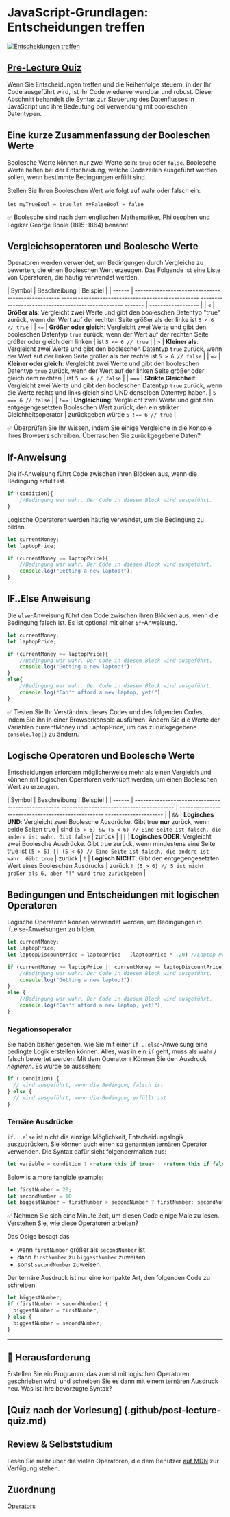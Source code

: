 # JavaScript-Grundlagen: Entscheidungen treffen

[![Entscheidungen treffen](https://img.youtube.com/vi/SxTp8j-fMMY/0.jpg)](https://youtube.com/watch?v=SxTp8j-fMMY "Entscheidungen treffen")

## [Pre-Lecture Quiz](.github/pre-lecture-quiz.md)

Wenn Sie Entscheidungen treffen und die Reihenfolge steuern, in der Ihr Code ausgeführt wird, ist Ihr Code wiederverwendbar und robust. Dieser Abschnitt behandelt die Syntax zur Steuerung des Datenflusses in JavaScript und ihre Bedeutung bei Verwendung mit booleschen Datentypen.

## Eine kurze Zusammenfassung der Booleschen Werte

Boolesche Werte können nur zwei Werte sein: `true` oder `false`. Boolesche Werte helfen bei der Entscheidung, welche Codezeilen ausgeführt werden sollen, wenn bestimmte Bedingungen erfüllt sind.

Stellen Sie Ihren Booleschen Wert wie folgt auf wahr oder falsch ein:

`let myTrueBool = true`
`let myFalseBool = false`

✅ Boolesche sind nach dem englischen Mathematiker, Philosophen und Logiker George Boole (1815–1864) benannt.

## Vergleichsoperatoren und Boolesche Werte

Operatoren werden verwendet, um Bedingungen durch Vergleiche zu bewerten, die einen Booleschen Wert erzeugen. Das Folgende ist eine Liste von Operatoren, die häufig verwendet werden.

| Symbol | Beschreibung | Beispiel |
| ------ | -------------------------------------------------- -------------------------------------------------- -------------------------------------------------- ------- | ------------------ |
| `<` | **Größer als**: Vergleicht zwei Werte und gibt den booleschen Datentyp "true" zurück, wenn der Wert auf der rechten Seite größer als der linke ist `5 < 6 // true` |
| `<=` | **Größer oder gleich**: Vergleicht zwei Werte und gibt den booleschen Datentyp `true` zurück, wenn der Wert auf der rechten Seite größer oder gleich dem linken | ist `5 <= 6 // true` |
| `>` | **Kleiner als**: Vergleicht zwei Werte und gibt den booleschen Datentyp `true` zurück, wenn der Wert auf der linken Seite größer als der rechte ist `5 > 6 // false` |
| `=>` | **Kleiner oder gleich**: Vergleicht zwei Werte und gibt den booleschen Datentyp `true` zurück, wenn der Wert auf der linken Seite größer oder gleich dem rechten | ist `5 => 6 // false` |
| `===` | **Strikte Gleichheit**: Vergleicht zwei Werte und gibt den booleschen Datentyp `true` zurück, wenn die Werte rechts und links gleich sind UND denselben Datentyp haben. | `5 === 6 // false` |
| `!==` | **Ungleichung**: Vergleicht zwei Werte und gibt den entgegengesetzten Booleschen Wert zurück, den ein strikter Gleichheitsoperator | zurückgeben würde `5 !== 6 // true` |

✅ Überprüfen Sie Ihr Wissen, indem Sie einige Vergleiche in die Konsole Ihres Browsers schreiben. Überraschen Sie zurückgegebene Daten?

## If-Anweisung

Die if-Anweisung führt Code zwischen ihren Blöcken aus, wenn die Bedingung erfüllt ist.

```javascript
if (condition){
    //Bedingung war wahr. Der Code in diesem Block wird ausgeführt.
}
```

Logische Operatoren werden häufig verwendet, um die Bedingung zu bilden.

```javascript
let currentMoney;
let laptopPrice;

if (currentMoney >= laptopPrice){
    //Bedingung war wahr. Der Code in diesem Block wird ausgeführt.
    console.log("Getting a new laptop!");
}
```

## IF..Else Anweisung

Die `else`-Anweisung führt den Code zwischen ihren Blöcken aus, wenn die Bedingung falsch ist. Es ist optional mit einer `if`-Anweisung.


```javascript
let currentMoney;
let laptopPrice;

if (currentMoney >= laptopPrice){
    //Bedingung war wahr. Der Code in diesem Block wird ausgeführt.
    console.log("Getting a new laptop!");
}
else{
    //Bedingung war wahr. Der Code in diesem Block wird ausgeführt.
    console.log("Can't afford a new laptop, yet!");
}
```

✅ Testen Sie Ihr Verständnis dieses Codes und des folgenden Codes, indem Sie ihn in einer Browserkonsole ausführen. Ändern Sie die Werte der Variablen currentMoney und LaptopPrice, um das zurückgegebene `console.log()` zu ändern.

## Logische Operatoren und Boolesche Werte

Entscheidungen erfordern möglicherweise mehr als einen Vergleich und können mit logischen Operatoren verknüpft werden, um einen Booleschen Wert zu erzeugen.


| Symbol | Beschreibung | Beispiel |
| ------ | -------------------------------------------------- ----------------------------------------- | -------------------------------------------------- --------------------- |
| `&&` | **Logisches UND**: Vergleicht zwei Boolesche Ausdrücke. Gibt true **nur** zurück, wenn beide Seiten true | sind `(5 > 6) && (5 < 6) // Eine Seite ist falsch, die andere ist wahr. Gibt false` | zurück
| `||` | **Logisches ODER**: Vergleicht zwei Boolesche Ausdrücke. Gibt true zurück, wenn mindestens eine Seite true ist `(5 > 6) || (5 < 6) // Eine Seite ist falsch, die andere ist wahr. Gibt true` | zurück
| `!` | **Logisch NICHT**: Gibt den entgegengesetzten Wert eines Booleschen Ausdrucks | zurück `! (5 > 6) // 5 ist nicht größer als 6, aber "!" wird true zurückgeben` |

## Bedingungen und Entscheidungen mit logischen Operatoren

Logische Operatoren können verwendet werden, um Bedingungen in if..else-Anweisungen zu bilden.


```javascript
let currentMoney;
let laptopPrice;
let laptopDiscountPrice = laptopPrice - (laptopPrice * .20) //Laptop-Preis bei 20 Prozent Rabatt

if (currentMoney >= laptopPrice || currentMoney >= laptopDiscountPrice){
    //Bedingung war wahr. Der Code in diesem Block wird ausgeführt.
    console.log("Getting a new laptop!");
}
else {
    //Bedingung war wahr. Der Code in diesem Block wird ausgeführt.
    console.log("Can't afford a new laptop, yet!");
}
```

### Negationsoperator

Sie haben bisher gesehen, wie Sie mit einer `if...else`-Anweisung eine bedingte Logik erstellen können. Alles, was in ein `if` geht, muss als wahr / falsch bewertet werden. Mit dem Operator `!` Können Sie den Ausdruck _negieren_. Es würde so aussehen:

```javascript
if (!condition) {
  // wird ausgeführt, wenn die Bedingung falsch ist
} else {
  // wird ausgeführt, wenn die Bedingung erfüllt ist
}
```

### Ternäre Ausdrücke

`if...else` ist nicht die einzige Möglichkeit, Entscheidungslogik auszudrücken. Sie können auch einen so genannten ternären Operator verwenden. Die Syntax dafür sieht folgendermaßen aus:

```javascript
let variable = condition ? <return this if true> : <return this if false>`
```

Below is a more tangible example:

```javascript
let firstNumber = 20;
let secondNumber = 10
let biggestNumber = firstNumber > secondNumber ? firstNumber: secondNumber;
```

✅ Nehmen Sie sich eine Minute Zeit, um diesen Code einige Male zu lesen. Verstehen Sie, wie diese Operatoren arbeiten?

Das Obige besagt das
- wenn `firstNumber` größer als `secondNumber` ist
- dann `firstNumber` zu `biggestNumber` zuweisen
- sonst `secondNumber` zuweisen.
  
Der ternäre Ausdruck ist nur eine kompakte Art, den folgenden Code zu schreiben:

```javascript
let biggestNumber;
if (firstNumber > secondNumber) {
  biggestNumber = firstNumber;
} else {
  biggestNumber = secondNumber;
}
```

---

## 🚀 Herausforderung

Erstellen Sie ein Programm, das zuerst mit logischen Operatoren geschrieben wird, und schreiben Sie es dann mit einem ternären Ausdruck neu. Was ist Ihre bevorzugte Syntax?

## [Quiz nach der Vorlesung] (.github/post-lecture-quiz.md)

## Review & Selbststudium

Lesen Sie mehr über die vielen Operatoren, die dem Benutzer [auf MDN](https://developer.mozilla.org/en-US/docs/Web/JavaScript/Reference/Operators) zur Verfügung stehen.

## Zuordnung

[Operators](assignment.md)
